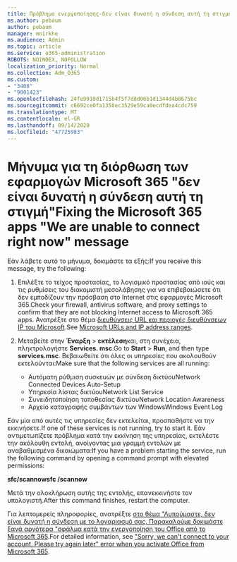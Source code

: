 ```yaml
---
title: Πρόβλημα ενεργοποίησης-δεν είναι δυνατή η σύνδεση αυτή τη στιγμή
ms.author: pebaum
author: pebaum
manager: mnirkhe
ms.audience: Admin
ms.topic: article
ms.service: o365-administration
ROBOTS: NOINDEX, NOFOLLOW
localization_priority: Normal
ms.collection: Adm_O365
ms.custom:
- "3408"
- "9001423"
ms.openlocfilehash: 24fe9910d1715b4f5f7d8d06b1d1344d4b8675bc
ms.sourcegitcommit: c6692ce0fa1358ec3529e59ca0ecdfdea4cdc759
ms.translationtype: MT
ms.contentlocale: el-GR
ms.lasthandoff: 09/14/2020
ms.locfileid: "47725983"
---
```

# <a name="fixing-the-microsoft-365-apps-we-are-unable-to-connect-right-now-message"></a><span data-ttu-id="baf20-102">Μήνυμα για τη διόρθωση των εφαρμογών Microsoft 365 "δεν είναι δυνατή η σύνδεση αυτή τη στιγμή"</span><span class="sxs-lookup"><span data-stu-id="baf20-102">Fixing the Microsoft 365 apps "We are unable to connect right now" message</span></span>

<span data-ttu-id="baf20-103">Εάν λάβετε αυτό το μήνυμα, δοκιμάστε τα εξής:</span><span class="sxs-lookup"><span data-stu-id="baf20-103">If you receive this message, try the following:</span></span>

1. <span data-ttu-id="baf20-104">Επιλέξτε το τείχος προστασίας, το λογισμικό προστασίας από ιούς και τις ρυθμίσεις του διακομιστή μεσολάβησης για να επιβεβαιώσετε ότι δεν εμποδίζουν την πρόσβαση στο Internet στις εφαρμογές Microsoft 365.</span><span class="sxs-lookup"><span data-stu-id="baf20-104">Check your firewall, antivirus software, and proxy settings to confirm that they are not blocking Internet access to Microsoft 365 apps.</span></span> <span data-ttu-id="baf20-105">Ανατρέξτε στο θέμα [διευθύνσεις URL και περιοχές διευθύνσεων IP του Microsoft](https://docs.microsoft.com/office365/enterprise/urls-and-ip-address-ranges).</span><span class="sxs-lookup"><span data-stu-id="baf20-105">See [Microsoft URLs and IP address ranges](https://docs.microsoft.com/office365/enterprise/urls-and-ip-address-ranges).</span></span>

2. <span data-ttu-id="baf20-106">Μεταβείτε στην **Έναρξη**  >  **εκτέλεση**και, στη συνέχεια, πληκτρολογήστε **Services. msc**.</span><span class="sxs-lookup"><span data-stu-id="baf20-106">Go to **Start** > **Run**, and then type **services.msc**.</span></span> <span data-ttu-id="baf20-107">Βεβαιωθείτε ότι όλες οι υπηρεσίες που ακολουθούν εκτελούνται:</span><span class="sxs-lookup"><span data-stu-id="baf20-107">Make sure that the following services are all running:</span></span>
    - <span data-ttu-id="baf20-108">Αυτόματη ρύθμιση συσκευών με σύνδεση δικτύου</span><span class="sxs-lookup"><span data-stu-id="baf20-108">Network Connected Devices Auto-Setup</span></span>
    - <span data-ttu-id="baf20-109">Υπηρεσία λίστας δικτύου</span><span class="sxs-lookup"><span data-stu-id="baf20-109">Network List Service</span></span>
    - <span data-ttu-id="baf20-110">Συνειδητοποίηση τοποθεσίας δικτύου</span><span class="sxs-lookup"><span data-stu-id="baf20-110">Network Location Awareness</span></span>
    - <span data-ttu-id="baf20-111">Αρχείο καταγραφής συμβάντων των Windows</span><span class="sxs-lookup"><span data-stu-id="baf20-111">Windows Event Log</span></span>

<span data-ttu-id="baf20-112">Εάν μία από αυτές τις υπηρεσίες δεν εκτελείται, προσπαθήστε να την εκκινήσετε.</span><span class="sxs-lookup"><span data-stu-id="baf20-112">If one of these services is not running, try to start it.</span></span> <span data-ttu-id="baf20-113">Εάν αντιμετωπίζετε πρόβλημα κατά την εκκίνηση της υπηρεσίας, εκτελέστε την ακόλουθη εντολή, ανοίγοντας μια γραμμή εντολών με αναβαθμισμένα δικαιώματα:</span><span class="sxs-lookup"><span data-stu-id="baf20-113">If you have a problem starting the service, run the following command by opening a command prompt with elevated permissions:</span></span>

<span data-ttu-id="baf20-114">**sfc/scannow**</span><span class="sxs-lookup"><span data-stu-id="baf20-114">**sfc /scannow**</span></span>

<span data-ttu-id="baf20-115">Μετά την ολοκλήρωση αυτής της εντολής, επανεκκινήστε τον υπολογιστή.</span><span class="sxs-lookup"><span data-stu-id="baf20-115">After this command finishes, restart the computer.</span></span>

<span data-ttu-id="baf20-116">Για λεπτομερείς πληροφορίες, ανατρέξτε [στο θέμα "Λυπούμαστε, δεν είναι δυνατή η σύνδεση με το λογαριασμό σας. Παρακαλούμε δοκιμάστε ξανά αργότερα "σφάλμα κατά την ενεργοποίηση του Office από το Microsoft 365](https://docs.microsoft.com/office/troubleshoot/activation-installation/issue-when-activate-office-from-office-365).</span><span class="sxs-lookup"><span data-stu-id="baf20-116">For detailed information, see ["Sorry, we can't connect to your account. Please try again later" error when you activate Office from Microsoft 365](https://docs.microsoft.com/office/troubleshoot/activation-installation/issue-when-activate-office-from-office-365).</span></span>